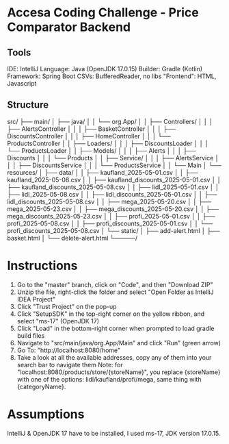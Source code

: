 # Accesa Coding Challenge - Price Comparator Backend

## Tools
IDE: IntelliJ
Language: Java (OpenJDK 17.0.15)
Builder: Gradle (Kotlin)
Framework: Spring Boot
CSVs: BufferedReader, no libs
"Frontend": HTML, Javascript


## Structure

src/
├── main/
│   ├── java/
│   │   └── org.App/
│   │       ├── Controllers/
│   │       │   ├── AlertsController
│   │       │   ├── BasketController
│   │       │   ├── DiscountsController
│   │       │   ├── HomeController
│   │       │   └── ProductsController
│   │       ├── Loaders/
│   │       │   ├── DiscountsLoader
│   │       │   └── ProductsLoader
│   │       ├── Models/
│   │       │   ├── Alerts
│   │       │   ├── Discounts
│   │       │   └── Products
│   │       ├── Service/
│   │       │   ├── AlertsService
│   │       │   ├── DiscountsService
│   │       │   └── ProductsService
│   │       └── Main
│   └── resources/
│       ├── data/
│       │   ├── kaufland_2025-05-01.csv
│       │   ├── kaufland_2025-05-08.csv
│       │   ├── kaufland_discounts_2025-05-01.csv
│       │   ├── kaufland_discounts_2025-05-08.csv
│       │   ├── lidl_2025-05-01.csv
│       │   ├── lidl_2025-05-08.csv
│       │   ├── lidl_discounts_2025-05-01.csv
│       │   ├── lidl_discounts_2025-05-08.csv
│       │   ├── mega_2025-05-20.csv
│       │   ├── mega_2025-05-23.csv
│       │   ├── mega_discounts_2025-05-20.csv
│       │   ├── mega_discounts_2025-05-23.csv
│       │   ├── profi_2025-05-01.csv
│       │   ├── profi_2025-05-08.csv
│       │   ├── profi_discounts_2025-05-01.csv
│       │   └── profi_discounts_2025-05-08.csv
│       └── static/
│           ├── add-alert.html
│           ├── basket.html
│           └── delete-alert.html
└─────/


# Instructions
1. Go to the "master" branch, click on "Code", and then "Download ZIP"
2. Unzip the file, right-click the folder and select "Open Folder as IntelliJ IDEA Project"
3. Click "Trust Project" on the pop-up
4. Click "SetupSDK" in the top-right corner on the yellow ribbon, and select "ms-17" (OpenJDK 17)
5. Click "Load" in the bottom-right corner when prompted to load gradle build files
6. Navigate to "src/main/java/org.App/Main" and click "Run" (green arrow)
7. Go To: "http://localhost:8080/home"
8. Take a look at all the available addresses, copy any of them into your search bar to navigate them
Note: for "localhost:8080/products/store/{storeName}", you replace {storeName} with one of the options: lidl/kaufland/profi/mega, same thing with {categoryName}.


# Assumptions
IntelliJ & OpenJDK 17 have to be installed, I used ms-17, JDK version 17.0.15.
